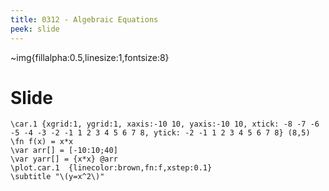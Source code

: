 ```yaml
---
title: 0312 - Algebraic Equations
peek: slide
---
```

~img{fillalpha:0.5,linesize:1,fontsize:8}


# Slide      

```img{frame,id:b,viewport: 16 10,background:grid,gridcolor:lightgray,width:30}
\car.1 {xgrid:1, ygrid:1, xaxis:-10 10, yaxis:-10 10, xtick: -8 -7 -6 -5 -4 -3 -2 -1 1 2 3 4 5 6 7 8, ytick: -2 -1 1 2 3 4 5 6 7 8} (8,5)
\fn f(x) = x*x
\var arr[] = [-10:10;40]
\var yarr[] = {x*x} @arr
\plot.car.1  {linecolor:brown,fn:f,xstep:0.1} 
\subtitle "\(y=x^2\)" 
```
